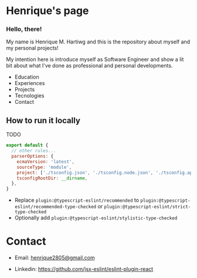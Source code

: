 # Henrique's page

### Hello, there!

My name is Henrique M. Hartiwg and this is the repository about myself and my personal projects!

My intention here is introduce myself as Software Engineer and show a lit bit about what I've done as professional and personal developments.

- Education
- Experiences
- Projects
- Tecnologies
- Contact


## How to run it locally
TODO

```js
export default {
  // other rules...
  parserOptions: {
    ecmaVersion: 'latest',
    sourceType: 'module',
    project: ['./tsconfig.json', './tsconfig.node.json', './tsconfig.app.json'],
    tsconfigRootDir: __dirname,
  },
}
```

- Replace `plugin:@typescript-eslint/recommended` to `plugin:@typescript-eslint/recommended-type-checked` or `plugin:@typescript-eslint/strict-type-checked`
- Optionally add `plugin:@typescript-eslint/stylistic-type-checked`


# Contact

- Email: henrique2805@gmail.com

- Linkedin: https://github.com/jsx-eslint/eslint-plugin-react

